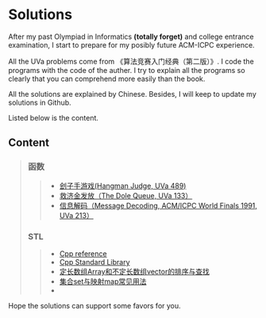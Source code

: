 # Solutions
After my past Olympiad in Informatics **(totally forget)** and college entrance examination, I start to prepare for my posibly future ACM-ICPC experience. 

All the UVa problems come from 《算法竞赛入门经典（第二版）》. I code the programs with the code of the auther. I try to explain all the programs so clearly that you can comprehend more easily than the book.

All the solutions are explained by Chinese. Besides, I will keep to update my solutions in Github. 

Listed below is the content.

## Content
> ### 函数
> > * [刽子手游戏(Hangman Judge, UVa 489)](tests/UVa%20489%20%E5%88%BD%E5%AD%90%E6%89%8B%E6%B8%B8%E6%88%8F.md)
> > * [救济金发放（The Dole Queue, UVa 133）](tests/UVa%20133%20%E6%95%91%E6%B5%8E%E9%87%91%E5%8F%91%E6%94%BE.md)
> > * [信息解码（Message Decoding, ACM/ICPC World Finals 1991, UVa 213）](tests/UVa%20213%20信息解码.md)
> ### STL
> > * [Cpp reference](https://en.cppreference.com/w/cpp)
> > * [Cpp Standard Library](https://en.cppreference.com/w/cpp/header)
> > * [定长数组Array和不定长数组vector的排序与查找](tests/定长数组Array和不定长数组vector的排序与查找.md)
> > * [集合set与映射map常见用法](tests/集合set与映射map常见用法.md)
> > * 

Hope the solutions can support some favors for you.
